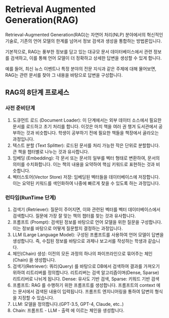 # Retrieval Augmented Generation(RAG)

Retrieval-Augmented Generation(RAG)는 자연어 처리(NLP) 분야에서의 혁신적인 기술로, 기존의 언어 모델의 한계를 넘어서 정보 검색과 생성을 통합하는 방법론입니다.

기본적으로, RAG는 풍부한 정보를 담고 있는 대규모 문서 데이터베이스에서 관련 정보를 검색하고, 이를 통해 언어 모델이 더 정확하고 상세한 답변을 생성할 수 있게 합니다.

예를 들어, 최신 뉴스 이벤트나 특정 분야의 전문 지식과 같은 주제에 대해 물어보면, RAG는 관련 문서를 찾아 그 내용을 바탕으로 답변을 구성합니다.

## RAG의 8단계 프로세스

### 사전 준비단계

1. 도큐먼트 로드 (Document Loader): 이 단계에서는 외부 데이터 소스에서 필요한 문서를 로드하고 초기 처리를 합니다. 이것은 마치 책을 여러 권 챙겨 도서관에서 공부하는 것과 비슷합니다. 학생이 공부하기 전에 필요한 책들을 책장에서 골라오는 과정입니다.
2. 텍스트 분할 (Text Splitter): 로드된 문서를 처리 가능한 작은 단위로 분할합니다. 큰 책을 챕터별로 나누는 것과 유사합니다.
3. 임베딩 (Embedding): 각 문서 또는 문서의 일부를 벡터 형태로 변환하여, 문서의 의미를 수치화합니다. 이는 책의 내용을 요약하여 핵심 키워드로 표현하는 것과 비슷합니다.
4. 벡터스토어(Vector Store) 저장: 임베딩된 벡터들을 데이터베이스에 저장합니다. 이는 요약된 키워드를 색인화하여 나중에 빠르게 찾을 수 있도록 하는 과정입니다.

### 런타임(RunTime 단계)
1. 검색기 (Retriever): 질문이 주어지면, 이와 관련된 벡터를 벡터 데이터베이스에서 검색합니다. 질문에 가장 잘 맞는 책의 챕터를 찾는 것과 유사합니다.
2. 프롬프트 (Prompt): 검색된 정보를 바탕으로 언어 모델을 위한 질문을 구성합니다. 이는 정보를 바탕으로 어떻게 질문할지 결정하는 과정입니다.
3. LLM (Large Language Model): 구성된 프롬프트를 사용하여 언어 모델이 답변을 생성합니다. 즉, 수집된 정보를 바탕으로 과제나 보고서를 작성하는 학생과 같습니다.
4. 체인(Chain) 생성: 이전의 모든 과정의 하나의 파이프라인으로 묶어주는 체인(Chain) 을 생성합니다.
5. 검색기(Retriever): 쿼리(Query) 를 바탕으로 DB에서 검색하여 결과를 가져오기 위하여 리트리버를 정의합니다. 리트리버는 검색 알고리즘이며(Dense, Sparse) 리트리버로 나뉘게 됩니다. Dense: 유사도 기반 검색, Sparse: 키워드 기반 검색
6. 프롬프트: RAG 를 수행하기 위한 프롬프트를 생성합니다. 프롬프트의 context 에는 문서에서 검색된 내용이 입력됩니다. 프롬프트 엔지니어링을 통하여 답변의 형식을 지정할 수 있습니다.
7. LLM: 모델을 정의합니다.(GPT-3.5, GPT-4, Claude, etc..)
8. Chain: 프롬프트 - LLM - 출력 에 이르는 체인을 생성합니다.
